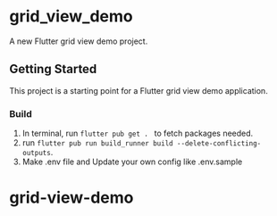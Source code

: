 # grid_view_demo

A new Flutter grid view demo project.

## Getting Started

This project is a starting point for a Flutter grid view demo application.

### Build

1. In terminal, run `flutter pub get . ` to fetch packages needed.
2. run `flutter pub run build_runner build --delete-conflicting-outputs`.
3. Make .env file and Update your own config like .env.sample

# grid-view-demo
